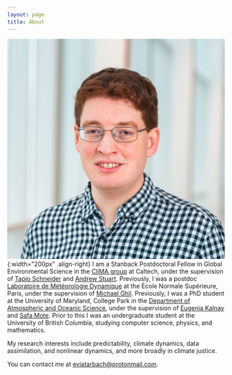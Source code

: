 ```yaml
---
layout: page
title: About
---
```

![Eviatar Bach](/assets/headshot.JPG){:width="200px" .align-right}
I am a Stanback Postdoctoral Fellow in Global Environmental Science in the <a href="https://clima.caltech.edu/">CliMA group</a> at Caltech, under the supervision of <a href="https://climate-dynamics.org/people/tapio-schneider/">Tapio Schneider</a> and <a href="http://stuart.caltech.edu/">Andrew Stuart</a>. Previously, I was a postdoc <a href="https://www.lmd.jussieu.fr/">Laboratoire de Météorologie Dynamique</a> at the École Normale Supérieure, Paris, under the supervision of <a href="https://dept.atmos.ucla.edu/tcd/people/michael-ghil">Michael Ghil</a>. Previously, I was a PhD student at the University of Maryland, College Park in the <a href="https://www.atmos.umd.edu/">Department of Atmospheric and Oceanic Science</a>, under the supervision of <a href="http://www.atmos.umd.edu/~ekalnay/">Eugenia Kalnay</a> and <a href="https://orcid.org/0000-0001-5905-3842">Safa Mote</a>. Prior to this I was an undergraduate student at the University of British Columbia, studying computer science, physics, and mathematics.

My research interests include predictability, climate dynamics, data assimilation, and nonlinear dynamics, and more broadly in climate justice.

You can contact me at [eviatarbach@protonmail.com](mailto:eviatarbach@protonmail.com).
